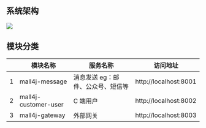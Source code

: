 
## 系统架构

![](https://gitcode.net/ProgrammerProgress/mall4j/-/blob/main/dev-support/static/20220601_Mall4J.png)

## 模块分类

|  | 模块名称 | 服务名称 | 访问地址 |
| --- | --- | --- | --- |
| 1 | mall4j-message | 消息发送 eg：邮件、公众号、短信等 | http://localhost:8001 |
| 2 | mall4j-customer-user | C 端用户 | http://localhost:8002 |
| 3 | mall4j-gateway | 外部网关 | http://localhost:8003 |
